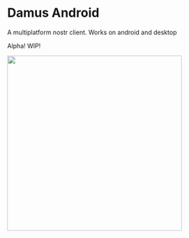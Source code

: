 # Damus Android

A multiplatform nostr client. Works on android and desktop

Alpha! WIP!

<img src="https://cdn.jb55.com/s/a53de24ea8de0677.png" height="400px" />

